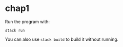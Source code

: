 # chap1

Run the program with:

```
stack run
```

You can also use `stack build` to build it without running.
